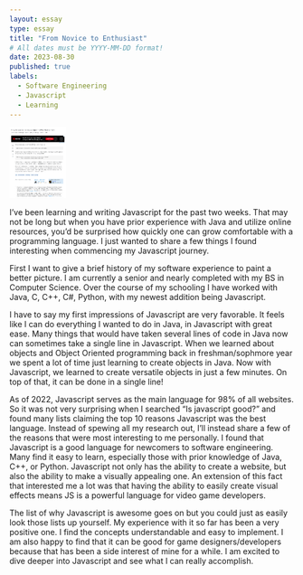 ```yaml
---
layout: essay
type: essay
title: "From Novice to Enthusiast"
# All dates must be YYYY-MM-DD format!
date: 2023-08-30
published: true
labels:
  - Software Engineering
  - Javascript
  - Learning
---
```


<img width="100px" class="rounded float-start pe-4" src="img/image.png">

I’ve been learning and writing Javascript for the past two weeks. That may not be long but when you have prior experience with Java and utilize online resources, you’d be surprised how quickly one can grow comfortable with a programming language. I just wanted to share a few things I found interesting when commencing my Javascript journey.

First I want to give a brief history of my software experience to paint a better picture. I am currently a senior and nearly completed with my BS in Computer Science. Over the course of my schooling I have worked with Java, C, C++, C#, Python, with my newest addition being Javascript.

I have to say my first impressions of Javascript are very favorable. It feels like I can do everything I wanted to do in Java, in Javascript with great ease. Many things that would have taken several lines of code in Java now can sometimes take a single line in Javascript. When we learned about objects and Object Oriented programming back in freshman/sophmore year we spent a lot of time just learning to create objects in Java. Now with Javascript, we learned to create versatile objects in just a few minutes. On top of that, it can be done in a single line!

As of 2022, Javascript serves as the main language for 98% of all websites. So it was not very surprising when I searched  “Is javascript good?” and found many lists claiming the top 10 reasons Javascript was the best language. Instead of spewing all my research out, I’ll instead share a few of the reasons that were most interesting to me personally. I found that Javascript is a good language for newcomers to software engineering. Many find it easy to learn, especially those with prior knowledge of Java, C++, or Python. Javascript not only has the ability to create a website, but also the ability to make a visually appealing one. An extension of this fact that interested me a lot was that having the ability to easily create visual effects means JS is a powerful language for video game developers.

The list of why Javascript is awesome goes on but you could just as easily look those lists up yourself. My experience with it so far has been a very positive one. I find the concepts understandable and easy to implement. I am also happy to find that it can be good for game designers/developers because that has been a side interest of mine for a while. I am excited to dive deeper into Javascript and see what I can really accomplish.
